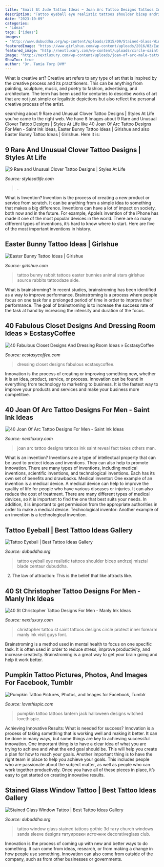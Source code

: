 ```yaml
---
title: "Small St Jude Tattoo Ideas ~ Joan Arc Tattoo Designs Tattoos Ink Saint Reveal Fact Takes Others Man"
description: "Tattoo eyeball eye realistic tattoos shoulder bicep andrzej misztal blade centaur dubuddha"
date: "2023-10-09"
categories:
- "ideas"
tags: ["ideas"]
images:
- "http://www.dubuddha.org/wp-content/uploads/2015/09/Stained-Glass-Window-Tattoo-by-Silesanda.jpg"
featuredImage: "https://www.girlshue.com/wp-content/uploads/2016/03/Easter-Tattoo-Ideas-9.jpg"
featured_image: "http://nextluxury.com/wp-content/uploads/circle-saint-christopher-protect-guys-small-guys-inner-forearm-tattoos.jpg"
image: "http://nextluxury.com/wp-content/uploads/joan-of-arc-male-tattoos.jpg"
ShowToc: true
author: "Dr. Tamia Torp DVM"
---
```



What is creative art?
Creative art refers to any type of art that is inspired by the creative process and its practitioners. This can be anything from painting, sculpture, music, and poetry to fashion, advertising, and architecture. The term has been used for centuries to describe works of art that are not just simple or legalistic depictions but also reflect the personal creative process of the artist.

	

		
searching about 9 Rare and Unusual Clover Tattoo Designs | Styles At Life you've came to the right web. We have 8 Images about 9 Rare and Unusual Clover Tattoo Designs | Styles At Life like 40 Joan Of Arc Tattoo Designs For Men - Saint Ink Ideas, Easter Bunny Tattoo Ideas | Girlshue and also Easter Bunny Tattoo Ideas | Girlshue. Here it is:
		
    
## 9 Rare And Unusual Clover Tattoo Designs | Styles At Life

<img loading=lazy src="https://stylesatlife.com/wp-content/uploads/2019/09/Unusual-Clover-Tattoo-Designs.jpg" onerror="this.onerror=null;this.src='https://tse4.mm.bing.net/th?id=OIP.gLRgF3Le_sM4A1IWgSmyNwHaFj&amp;pid=15.1';" alt="9 Rare and Unusual Clover Tattoo Designs | Styles At Life">

_Source: stylesatlife.com_

>. 

	

What is Invention?
Invention is the process of creating a new product or service from scratch. It can be anything from a simple idea to something that makes a big difference. Inventions can have a lot of impact on society, both now and in the future. For example, Apple’s invention of the iPhone has made it one of the most popular devices in the world. There are so many different types of inventions, it’s hard to know where to start. Here are five of the most important inventions in history.

    
## Easter Bunny Tattoo Ideas | Girlshue

<img loading=lazy src="https://www.girlshue.com/wp-content/uploads/2016/03/Easter-Tattoo-Ideas-9.jpg" onerror="this.onerror=null;this.src='https://tse4.mm.bing.net/th?id=OIP.giAEWrrtMCcUp3XJRu8g5gHaHd&amp;pid=15.1';" alt="Easter Bunny Tattoo Ideas | Girlshue">

_Source: girlshue.com_

>tattoo bunny rabbit tattoos easter bunnies animal stars girlshue source rabbits tattoodaze side. 

	

What is brainstroming?
In recent studies, brainstroming has been identified as a way to improve performance. Brainstroming is a process where people focus on one task for a prolonged period of time in order to improve their performance. The goal of brainstroming is to increase the success rate of the task at hand by increasing the intensity and duration of the focus.

    
## 40 Fabulous Closet Designs And Dressing Room Ideas » EcstasyCoffee

<img loading=lazy src="https://i0.wp.com/www.ecstasycoffee.com/wp-content/uploads/2017/02/Dressing-Room-Design-Ideas37.jpg?resize=628%2C776" onerror="this.onerror=null;this.src='https://tse2.mm.bing.net/th?id=OIP.-pV52FyEvrSPI40bxffXlwHaJJ&amp;pid=15.1';" alt="40 Fabulous Closet Designs And Dressing Room Ideas » EcstasyCoffee">

_Source: ecstasycoffee.com_

>dressing closet designs fabulous ecstasycoffee. 

	

Innovation is the process of creating or improving something new, whether it is an idea, product, service, or process. Innovation can be found in everything from technology to marketing to business. It is the fastest way to improve your products and services and make your business more competitive.

    
## 40 Joan Of Arc Tattoo Designs For Men - Saint Ink Ideas

<img loading=lazy src="http://nextluxury.com/wp-content/uploads/joan-of-arc-male-tattoos.jpg" onerror="this.onerror=null;this.src='https://tse3.mm.bing.net/th?id=OIP.EL87csqystTsqm_yX6_S6wHaHa&amp;pid=15.1';" alt="40 Joan Of Arc Tattoo Designs For Men - Saint Ink Ideas">

_Source: nextluxury.com_

>joan arc tattoo designs tattoos ink saint reveal fact takes others man. 

	

What is an invention?
Inventions are a type of intellectual property that can be used to protect ideas and inventions. They can also help to promote innovation. There are many types of inventions, including medical inventions, scientific inventions, and technological inventions. Each has its own set of benefits and drawbacks.
Medical inventor: 
One example of an invention is a medical device. A medical device can help to improve the quality of life for people who have various diseases or injuries. It can also reduce the cost of treatment. 
There are many different types of medical devices, so it is important to find the one that best suits your needs. In addition, it is important to get permission from the appropriate authorities in order to make a medical device. 
Technological inventor: 
Another example of an invention is a technological invention.

    
## Tattoo Eyeball | Best Tattoo Ideas Gallery

<img loading=lazy src="http://www.dubuddha.org/wp-content/uploads/2015/11/Tattoo-Eyeball.jpg" onerror="this.onerror=null;this.src='https://tse1.mm.bing.net/th?id=OIP.VX2eATm1xj_U_jdhsWKOdQHaHa&amp;pid=15.1';" alt="Tattoo Eyeball | Best Tattoo Ideas Gallery">

_Source: dubuddha.org_

>tattoo eyeball eye realistic tattoos shoulder bicep andrzej misztal blade centaur dubuddha. 

	

2. The law of attraction: This is the belief that like attracts like.

    
## 40 St Christopher Tattoo Designs For Men - Manly Ink Ideas

<img loading=lazy src="http://nextluxury.com/wp-content/uploads/circle-saint-christopher-protect-guys-small-guys-inner-forearm-tattoos.jpg" onerror="this.onerror=null;this.src='https://tse1.mm.bing.net/th?id=OIP.4anvPLmIrG2fxA7Hi2bdpgHaHe&amp;pid=15.1';" alt="40 St Christopher Tattoo Designs For Men - Manly Ink Ideas">

_Source: nextluxury.com_

>christopher tattoo st saint tattoos designs circle protect inner forearm manly ink visit guys font. 

	

Brainstroming is a method used in mental health to focus on one specific task. It is often used in order to reduce stress, improve productivity, and increase creativity. Brainstroming is a great way to get your brain going and help it work better.

    
## Pumpkin Tattoo Pictures, Photos, And Images For Facebook, Tumblr

<img loading=lazy src="http://www.lovethispic.com/uploaded_images/203056-Pumpkin-Tattoo.jpg" onerror="this.onerror=null;this.src='https://tse2.mm.bing.net/th?id=OIP.h_6lCLTf_ICdL65iHXmmFgHaJ4&amp;pid=15.1';" alt="Pumpkin Tattoo Pictures, Photos, and Images for Facebook, Tumblr">

_Source: lovethispic.com_

>pumpkin tattoo tattoos lantern jack halloween designs witched lovethispic. 

	

Achieving Innovative Results: What is needed for success?
Innovation is a process of taking something that is working well and making it better. It can be done in many ways, but some things are key to achieving successful innovation. One important thing is to have a clear idea of what you are trying to achieve and what the end goal should be. This will help you create a plan for how to reach your goals. Another important thing is to have the right team in place to help you achieve your goals. This includes people who are passionate about the subject matter, as well as people who can work together productively. Once you have all of these pieces in place, it’s easy to get started on creating innovative results.

    
## Stained Glass Window Tattoo | Best Tattoo Ideas Gallery

<img loading=lazy src="http://www.dubuddha.org/wp-content/uploads/2015/09/Stained-Glass-Window-Tattoo-by-Silesanda.jpg" onerror="this.onerror=null;this.src='https://tse2.mm.bing.net/th?id=OIP.wj69wBFSXe7ekyiQXfPUdwHaHa&amp;pid=15.1';" alt="Stained Glass Window Tattoo | Best Tattoo Ideas Gallery">

_Source: dubuddha.org_

>tattoo window glass stained tattoos gothic 3d тату church windows sanda sleeve designs татуировки источник decorativeglass club. 

	

Innovation is the process of coming up with new and better ways to do something. It can come from ideas, research, or from making a change in how people use something. Innovation can also come from outside of the company, such as from other businesses or governments.

